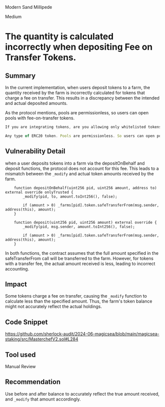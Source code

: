Modern Sand Millipede

Medium

# The quantity is calculated incorrectly when depositing Fee on Transfer Tokens.

## Summary
In the current implementation, when users deposit tokens to a farm, the quantity received by the farm is incorrectly calculated for tokens that charge a fee on transfer. This results in a discrepancy between the intended and actual deposited amounts.


As the protocol mentions, pools are permissionless, so users can open pools with fee-on-transfer tokens.


```js
If you are integrating tokens, are you allowing only whitelisted tokens to work with the codebase or any complying with the standard? Are they assumed to have certain properties, e.g. be non-reentrant? Are there any types of weird tokens you want to integrate?

Any type of ERC20 token. Pools are permissionless. So users can open pools even with weird tokens. Issues regarding any weird token will be valid if they have Med/High impact.
```

## Vulnerability Detail


when a user deposits tokens into a farm via the depositOnBehalf and deposit functions, the protocol does not account for this fee. This leads to a mismatch between the `_modify` and actual token amounts received by the farm.


```solidity
    function depositOnBehalf(uint256 pid, uint256 amount, address to) external override onlyTrusted {
        _modify(pid, to, amount.toInt256(), false);

        if (amount > 0) _farms[pid].token.safeTransferFrom(msg.sender, address(this), amount);
    }

    function deposit(uint256 pid, uint256 amount) external override {
        _modify(pid, msg.sender, amount.toInt256(), false);

        if (amount > 0) _farms[pid].token.safeTransferFrom(msg.sender, address(this), amount);
    }
```

In both functions, the contract assumes that the full amount specified in the safeTransferFrom call will be transferred to the farm. However, for tokens with a transfer fee, the actual amount received is less, leading to incorrect accounting.


## Impact

Some tokens charge a fee on transfer, causing the `_modify` function to calculate less than the specified amount. Thus, the farm's token balance might not accurately reflect the actual holdings.

## Code Snippet
https://github.com/sherlock-audit/2024-06-magicsea/blob/main/magicsea-staking/src/MasterchefV2.sol#L284
## Tool used

Manual Review

## Recommendation

Use before and after balance to accurately reflect the true amount received, and `_modify` that amount accordingly.



